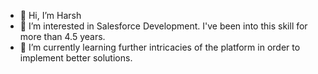 - 👋 Hi, I’m Harsh
- 👀 I’m interested in Salesforce Development. I've been into this skill for more than 4.5 years.
- 🌱 I’m currently learning further intricacies of the platform in order to implement better solutions.

<!---
harsh2793/harsh2793 is a ✨ special ✨ repository because its `README.md` (this file) appears on your GitHub profile.
You can click the Preview link to take a look at your changes.
--->
